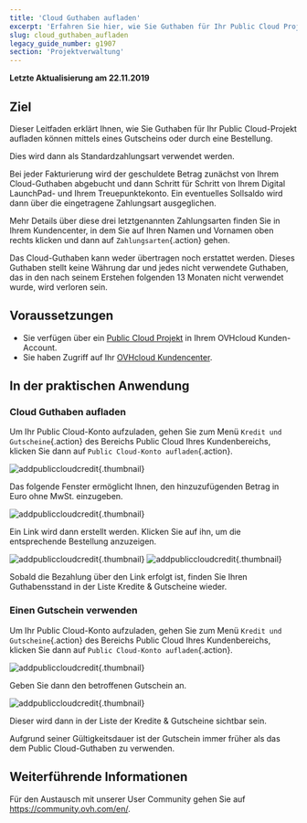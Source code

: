 ```yaml
---
title: 'Cloud Guthaben aufladen'
excerpt: 'Erfahren Sie hier, wie Sie Guthaben für Ihr Public Cloud Projekt aufladen können'
slug: cloud_guthaben_aufladen
legacy_guide_number: g1907
section: 'Projektverwaltung'
---
```


**Letzte Aktualisierung am 22.11.2019**

## Ziel

Dieser Leitfaden erklärt Ihnen, wie Sie Guthaben für Ihr Public Cloud-Projekt aufladen können mittels eines Gutscheins oder durch eine Bestellung.

Dies wird dann als Standardzahlungsart verwendet werden.

Bei jeder Fakturierung wird der geschuldete Betrag zunächst von Ihrem Cloud-Guthaben abgebucht und dann Schritt für Schritt von Ihrem Digital LaunchPad- und Ihrem Treuepunktekonto. Ein eventuelles Sollsaldo wird dann über die eingetragene Zahlungsart ausgeglichen. 

Mehr Details über diese drei letztgenannten Zahlungsarten finden Sie in Ihrem Kundencenter, in dem Sie auf Ihren Namen und Vornamen oben rechts klicken und dann auf `Zahlungsarten`{.action} gehen.

Das Cloud-Guthaben kann weder übertragen noch erstattet werden. Dieses Guthaben stellt keine Währung dar und jedes nicht verwendete Guthaben, das in den nach seinem Erstehen folgenden 13 Monaten nicht verwendet wurde, wird verloren sein. 

## Voraussetzungen

- Sie verfügen über ein [Public Cloud Projekt](https://www.ovhcloud.com/de/public-cloud/) in Ihrem OVHcloud Kunden-Account.
- Sie haben Zugriff auf Ihr [OVHcloud Kundencenter](https://www.ovh.com/auth/?action=gotomanager&from=https://www.ovh.de/&ovhSubsidiary=de).


## In der praktischen Anwendung

### Cloud Guthaben aufladen

Um Ihr Public Cloud-Konto aufzuladen, gehen Sie zum Menü `Kredit und Gutscheine`{.action} des Bereichs Public Cloud Ihres Kundenbereichs, klicken Sie dann auf  `Public Cloud-Konto aufladen`{.action}.


![addpubliccloudcredit](images/buycredit1.png){.thumbnail}

Das folgende Fenster ermöglicht Ihnen, den hinzuzufügenden Betrag in Euro ohne MwSt. einzugeben.

![addpubliccloudcredit](images/buycredit2.png){.thumbnail}

Ein Link wird dann erstellt werden. Klicken Sie auf ihn, um die entsprechende Bestellung anzuzeigen.

![addpubliccloudcredit](images/buycredit3.png){.thumbnail}
![addpubliccloudcredit](images/buycredit4.png){.thumbnail}

Sobald die Bezahlung über den Link erfolgt ist, finden Sie Ihren Guthabensstand in der Liste Kredite & Gutscheine wieder.

### Einen Gutschein verwenden

Um Ihr Public Cloud-Konto aufzuladen, gehen Sie zum Menü `Kredit und Gutscheine`{.action} des Bereichs Public Cloud Ihres Kundenbereichs, klicken Sie dann auf  `Public Cloud-Konto aufladen`{.action}.

![addpubliccloudcredit](images/buycredit6.png){.thumbnail}

Geben Sie dann den betroffenen Gutschein an.

![addpubliccloudcredit](images/buycredit7.png){.thumbnail}

Dieser wird dann in der Liste der Kredite & Gutscheine sichtbar sein.

Aufgrund seiner Gültigkeitsdauer ist der Gutschein immer früher als das dem Public Cloud-Guthaben zu verwenden.

## Weiterführende Informationen

Für den Austausch mit unserer User Community gehen Sie auf <https://community.ovh.com/en/>.
